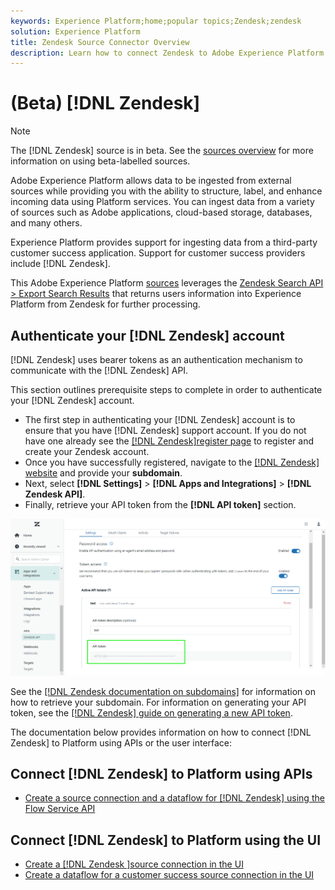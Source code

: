 ```yaml
---
keywords: Experience Platform;home;popular topics;Zendesk;zendesk
solution: Experience Platform
title: Zendesk Source Connector Overview
description: Learn how to connect Zendesk to Adobe Experience Platform using APIs or the user interface.
---
```

# (Beta) [!DNL Zendesk]

>[!NOTE]
>
>The [!DNL Zendesk] source is in beta. See the [sources overview](../../home.md#terms-and-conditions) for more information on using beta-labelled sources.

Adobe Experience Platform allows data to be ingested from external sources while providing you with the ability to structure, label, and enhance incoming data using Platform services. You can ingest data from a variety of sources such as Adobe applications, cloud-based storage, databases, and many others.

Experience Platform provides support for ingesting data from a third-party customer success application. Support for customer success providers include [!DNL Zendesk].

This Adobe Experience Platform [sources](https://experienceleague.adobe.com/docs/experience-platform/sources/home.html?lang=en) leverages the [Zendesk Search API > Export Search Results](https://developer.zendesk.com/api-reference/ticketing/ticket-management/search/#export-search-results) that returns users information into Experience Platform from Zendesk for further processing.

## Authenticate your [!DNL Zendesk] account

[!DNL Zendesk] uses bearer tokens as an authentication mechanism to communicate with the [!DNL Zendesk] API.

This section outlines prerequisite steps to complete in order to authenticate your [!DNL Zendesk] account.

* The first step in authenticating your [!DNL Zendesk] account is to ensure that you have [!DNL Zendesk] support account. If you do not have one already see the [[!DNL Zendesk]register page](https://www.zendesk.com/register/) to register and create your Zendesk account.
* Once you have successfully registered, navigate to the [[!DNL Zendesk] website](https://www.zendesk.com/login/) and provide your **subdomain**. 
* Next, select **[!DNL Settings]** > **[!DNL Apps and Integrations]** > **[!DNL Zendesk API]**.
* Finally, retrieve your API token from the **[!DNL API token]** section.

![Zendesk API token](../../images/tutorials/create/zendesk/zendesk-api-tokens.png?lang=en)

See the [[!DNL Zendesk documentation on subdomains]](https://support.zendesk.com/hc/en-us/articles/4409381383578-Where-can-I-find-my-Zendesk-subdomain-) for information on how to retrieve your subdomain. For information on generating your API token, see the [[!DNL Zendesk] guide on generating a new API token](https://support.zendesk.com/hc/en-us/articles/4408889192858-Generating-a-new-API-token).


<!-- ## IP address allow list

A list of IP addresses must be added to an allow list prior to working with source connectors. Failing to add your region-specific IP addresses to your allow list may lead to errors or non-performance when using sources. See the [IP address allow list](../../ip-address-allow-list.md) page for more information. -->

The documentation below provides information on how to connect [!DNL Zendesk] to Platform using APIs or the user interface:

## Connect [!DNL Zendesk] to Platform using APIs

* [Create a source connection and a dataflow for [!DNL Zendesk] using the Flow Service API](../../tutorials/api/create/customer-success/zendesk.md)

## Connect [!DNL Zendesk] to Platform using the UI

* [Create a [!DNL Zendesk ]source connection in the UI](../../tutorials/ui/create/customer-success/Zendesk.md)
* [Create a dataflow for a customer success source connection in the UI](../../tutorials/ui/dataflow/customer-success.md)
